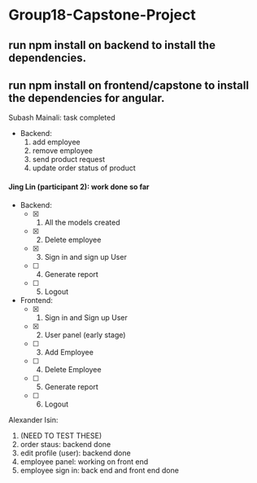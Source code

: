 # Group18-Capstone-Project

## run npm install on backend to install the dependencies.
## run npm install on frontend/capstone to install the dependencies for angular.


Subash Mainali: task completed
 - Backend:
    1. add employee 
    2. remove employee
    3. send product request
    4. update order status of product


#### Jing Lin (participant 2): work done so far
- Backend:
  - [x] 1. All the models created
  - [x] 2. Delete employee
  - [x] 3. Sign in and sign up User
  - [ ] 4. Generate report
  - [ ] 5. Logout
- Frontend:
  - [x] 1. Sign in and Sign up User
  - [x] 2. User panel (early stage)
  - [ ] 3. Add Employee
  - [ ] 4. Delete Employee
  - [ ] 5. Generate report
  - [ ] 6. Logout


Alexander Isin:
1. (NEED TO TEST THESE)
2. order staus: backend done
3. edit profile (user): backend done
4. employee panel: working on front end
5. employee sign in: back end and front end done
